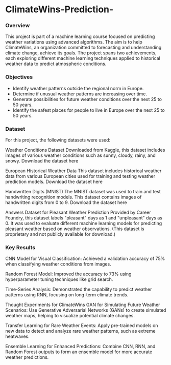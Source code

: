 # ClimateWins-Prediction-
### Overview
This project is part of a machine learning course focused on predicting weather variations using advanced algorithms. The aim is to help ClimateWins, an organization committed to forecasting and understanding climate change, achieve its goals. The project spans two achievements, each exploring different machine learning techniques applied to historical weather data to predict atmospheric conditions.
### Objectives
* Identify weather patterns outside the regional norm in Europe.
* Determine if unusual weather patterns are increasing over time.
* Generate possibilities for future weather conditions over the next 25 to 50 years.
* Identify the safest places for people to live in Europe over the next 25 to 50 years.
### Dataset
For this project, the following datasets were used:

Weather Conditions Dataset
Downloaded from Kaggle, this dataset includes images of various weather conditions such as sunny, cloudy, rainy, and snowy.
Download the dataset here

European Historical Weather Data
This dataset includes historical weather data from various European cities used for training and testing weather prediction models.
Download the dataset here

Handwritten Digits (MNIST)
The MNIST dataset was used to train and test handwriting recognition models. This dataset contains images of handwritten digits from 0 to 9.
Download the dataset here

Answers Dataset for Pleasant Weather Prediction
Provided by Career Foundry, this dataset labels "pleasant" days as 1 and "unpleasant" days as 0. It was used to evaluate different machine learning models for predicting pleasant weather based on weather observations.
(This dataset is proprietary and not publicly available for download.)
### Key Results
CNN Model for Visual Classification: Achieved a validation accuracy of 75% when classifying weather conditions from images.

Random Forest Model: Improved the accuracy to 73% using hyperparameter tuning techniques like grid search.

Time-Series Analysis: Demonstrated the capability to predict weather patterns using RNN, focusing on long-term climate trends.

Thought Experiments for ClimateWins
GAN for Simulating Future Weather Scenarios: Use Generative Adversarial Networks (GANs) to create simulated weather maps, helping to visualize potential climate changes.

Transfer Learning for Rare Weather Events: Apply pre-trained models on new data to detect and analyze rare weather patterns, such as extreme heatwaves.

Ensemble Learning for Enhanced Predictions: Combine CNN, RNN, and Random Forest outputs to form an ensemble model for more accurate weather predictions.
